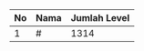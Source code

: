 | No | Nama            | Jumlah Level |
|----|-----------------|--------------|
| 1  | #    |    1314        |
